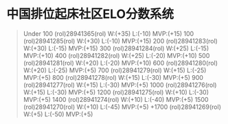 # 中国排位起床社区ELO分数系统
> Under 100 (rol)28941365(rol)  W:(+35) L:(-10) MVP:(+15)
100 (rol)28941285(rol)  W:(+30) L:(-10) MVP:(+15)
200 (rol)28941283(rol)  W:(+30) L:(-15) MVP:(+15)
300 (rol)28941284(rol)  W:(+25) L:(-15) MVP:(+10)
400 (rol)28941282(rol)  W:(+25) L:(-20) MVP:(+10)
500 (rol)28941281(rol)  W:(+20) L:(-20) MVP:(+10)
600 (rol)28941280(rol)  W:(+20) L:(-25) MVP:(+5)
700 (rol)28941279(rol)  W:(+15) L:(-25) MVP:(+5) 
800 (rol)28941278(rol)  W:(+15) L:(-30) MVP:(+5) 
900 (rol)28941277(rol)  W:(+15) L:(-30) MVP:(+5) 
1000 (rol)28941276(rol) W:(+15) L:(-30) MVP:(+5) 
1200 (rol)28941275(rol) W:(+10) L:(-30) MVP:(+5) 
1400 (rol)28941274(rol) W:(+10) L:(-40) MVP:(+5) 
1500 (rol)28941270(rol) W:(+10) L:(-45) MVP:(+5) 
+1700 (rol)28941269(rol) W:(+5) L:(-50) MVP:(+5) 
